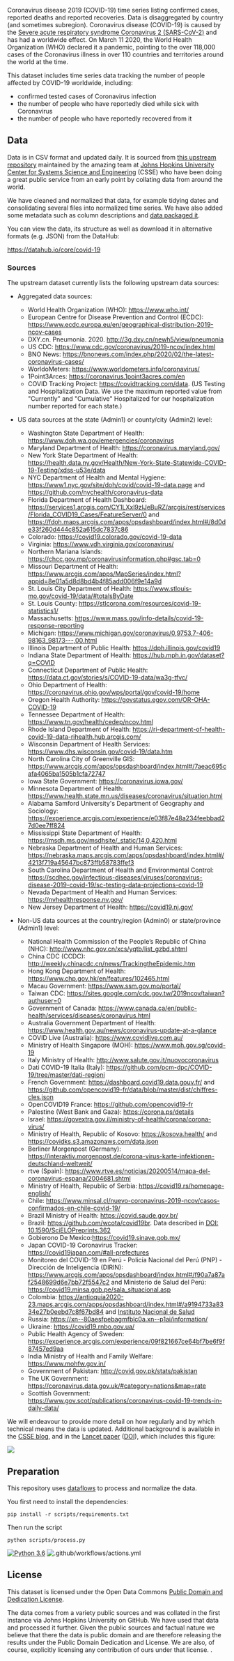 Coronavirus disease 2019 (COVID-19) time series listing confirmed cases, reported deaths and reported recoveries. Data is disaggregated by country (and sometimes subregion). Coronavirus disease (COVID-19) is caused by the [Severe acute respiratory syndrome Coronavirus 2 (SARS-CoV-2)][sars2] and has had a worldwide effect. On March 11 2020, the World Health Organization (WHO) declared it a pandemic, pointing to the over 118,000 cases of the Coronavirus illness in over 110 countries and territories around the world at the time.

[covid]: https://en.wikipedia.org/wiki/Coronavirus_disease_2019
[sars2]: https://en.wikipedia.org/wiki/Severe_acute_respiratory_syndrome_coronavirus_2

This dataset includes time series data tracking the number of people affected by COVID-19 worldwide, including:

* confirmed tested cases of Coronavirus infection
* the number of people who have reportedly died while sick with Coronavirus
* the number of people who have reportedly recovered from it

## Data

Data is in CSV format and updated daily. It is sourced from [this upstream repository](https://github.com/CSSEGISandData/COVID-19) maintained by the amazing team at [Johns Hopkins University Center for Systems Science and Engineering](https://systems.jhu.edu/) (CSSE) who have been doing a great public service from an early point by collating data from around the world.

We have cleaned and normalized that data, for example tidying dates and consolidating several files into normalized time series. We have also added some metadata such as column descriptions and [data packaged it][dp].

You can view the data, its structure as well as download it in alternative formats (e.g. JSON) from the DataHub:

https://datahub.io/core/covid-19

[dp]: https://frictionlessdata.io/data-package/

### Sources

The upstream dataset currently lists the following upstream data sources:

- Aggregated data sources:
  - World Health Organization (WHO): https://www.who.int/
  - European Centre for Disease Prevention and Control (ECDC): https://www.ecdc.europa.eu/en/geographical-distribution-2019-ncov-cases
  - DXY.cn. Pneumonia. 2020. http://3g.dxy.cn/newh5/view/pneumonia
  - US CDC: https://www.cdc.gov/coronavirus/2019-ncov/index.html
  - BNO News: https://bnonews.com/index.php/2020/02/the-latest-coronavirus-cases/
  - WorldoMeters: https://www.worldometers.info/coronavirus/
  - 1Point3Arces: https://coronavirus.1point3acres.com/en
  - COVID Tracking Project: https://covidtracking.com/data. (US Testing and Hospitalization Data. We use the maximum reported value from "Currently" and "Cumulative" Hospitalized for our hospitalization number reported for each state.)

- US data sources at the state (Admin1) or county/city (Admin2) level:
  - Washington State Department of Health: https://www.doh.wa.gov/emergencies/coronavirus
  - Maryland Department of Health: https://coronavirus.maryland.gov/
  - New York State Department of Health: https://health.data.ny.gov/Health/New-York-State-Statewide-COVID-19-Testing/xdss-u53e/data
  - NYC Department of Health and Mental Hygiene: https://www1.nyc.gov/site/doh/covid/covid-19-data.page and https://github.com/nychealth/coronavirus-data
  - Florida Department of Health Dashboard: https://services1.arcgis.com/CY1LXxl9zlJeBuRZ/arcgis/rest/services/Florida_COVID19_Cases/FeatureServer/0
    and https://fdoh.maps.arcgis.com/apps/opsdashboard/index.html#/8d0de33f260d444c852a615dc7837c86
  - Colorado: https://covid19.colorado.gov/covid-19-data
  - Virginia: https://www.vdh.virginia.gov/coronavirus/
  - Northern Mariana Islands: https://chcc.gov.mp/coronavirusinformation.php#gsc.tab=0
  - Missouri Department of Health: https://www.arcgis.com/apps/MapSeries/index.html?appid=8e01a5d8d8bd4b4f85add006f9e14a9d
  - St. Louis City Department of Health: https://www.stlouis-mo.gov/covid-19/data/#totalsByDate
  - St. Louis County: https://stlcorona.com/resources/covid-19-statistics1/
  - Massachusetts: https://www.mass.gov/info-details/covid-19-response-reporting
  - Michigan: https://www.michigan.gov/coronavirus/0,9753,7-406-98163_98173---,00.html
  - Illinois Department of Public Health: https://dph.illinois.gov/covid19
  - Indiana State Department of Health: https://hub.mph.in.gov/dataset?q=COVID
  - Connecticut Department of Public Health: https://data.ct.gov/stories/s/COVID-19-data/wa3g-tfvc/
  - Ohio Department of Health: https://coronavirus.ohio.gov/wps/portal/gov/covid-19/home
  - Oregon Health Authority: https://govstatus.egov.com/OR-OHA-COVID-19
  - Tennessee Department of Health: https://www.tn.gov/health/cedep/ncov.html
  - Rhode Island Department of Health: https://ri-department-of-health-covid-19-data-rihealth.hub.arcgis.com/
  - Wisconsin Department of Health Services: https://www.dhs.wisconsin.gov/covid-19/data.htm
  - North Carolina City of Greenville GIS: https://www.arcgis.com/apps/opsdashboard/index.html#/7aeac695cafa4065ba1505b1cfa72747
  - Iowa State Government: https://coronavirus.iowa.gov/
  - Minnesota Department of Health: https://www.health.state.mn.us/diseases/coronavirus/situation.html
  - Alabama Samford University's Department of Geography and Sociology: https://experience.arcgis.com/experience/e03f87e48a234feebbad27d0ee7ff824
  - Mississippi State Department of Health: https://msdh.ms.gov/msdhsite/_static/14,0,420.html
  - Nebraska Department of Health and Human Services: https://nebraska.maps.arcgis.com/apps/opsdashboard/index.html#/4213f719a45647bc873ffb58783ffef3
  - South Carolina Department of Health and Environmental Control: https://scdhec.gov/infectious-diseases/viruses/coronavirus-disease-2019-covid-19/sc-testing-data-projections-covid-19
  - Nevada Department of Health and Human Services: https://nvhealthresponse.nv.gov/
  - New Jersey Department of Health: https://covid19.nj.gov/

- Non-US data sources at the country/region (Admin0) or state/province (Admin1) level:
  - National Health Commission of the People’s Republic of China (NHC):
    http://www.nhc.gov.cn/xcs/yqtb/list_gzbd.shtml
  - China CDC (CCDC): http://weekly.chinacdc.cn/news/TrackingtheEpidemic.htm
  - Hong Kong Department of Health: https://www.chp.gov.hk/en/features/102465.html
  - Macau Government: https://www.ssm.gov.mo/portal/
  - Taiwan CDC: https://sites.google.com/cdc.gov.tw/2019ncov/taiwan?authuser=0
  - Government of Canada: https://www.canada.ca/en/public-health/services/diseases/coronavirus.html
  - Australia Government Department of Health: https://www.health.gov.au/news/coronavirus-update-at-a-glance
  - COVID Live (Australia): https://www.covidlive.com.au/
  - Ministry of Health Singapore (MOH): https://www.moh.gov.sg/covid-19
  - Italy Ministry of Health: http://www.salute.gov.it/nuovocoronavirus
  - Dati COVID-19 Italia (Italy): https://github.com/pcm-dpc/COVID-19/tree/master/dati-regioni
  - French Government: https://dashboard.covid19.data.gouv.fr/ and https://github.com/opencovid19-fr/data/blob/master/dist/chiffres-cles.json
  - OpenCOVID19 France: https://github.com/opencovid19-fr
  - Palestine (West Bank and Gaza): https://corona.ps/details
  - Israel: https://govextra.gov.il/ministry-of-health/corona/corona-virus/
  - Ministry of Health, Republic of Kosovo: https://kosova.health/ and https://covidks.s3.amazonaws.com/data.json
  - Berliner Morgenpost (Germany): https://interaktiv.morgenpost.de/corona-virus-karte-infektionen-deutschland-weltweit/
  - rtve (Spain): https://www.rtve.es/noticias/20200514/mapa-del-coronavirus-espana/2004681.shtml
  - Ministry of Health, Republic of Serbia: https://covid19.rs/homepage-english/
  - Chile: https://www.minsal.cl/nuevo-coronavirus-2019-ncov/casos-confirmados-en-chile-covid-19/
  - Brazil Ministry of Health: https://covid.saude.gov.br/
  - Brazil: https://github.com/wcota/covid19br. Data described in [DOI: 10.1590/SciELOPreprints.362](https://doi.org/10.1590/SciELOPreprints.362)
  - Gobierono De Mexico:https://covid19.sinave.gob.mx/
  - Japan COVID-19 Coronavirus Tracker: https://covid19japan.com/#all-prefectures
  - Monitoreo del COVID-19 en Perú -  Policía Nacional del Perú (PNP) - Dirección de Inteligencia (DIRIN): https://www.arcgis.com/apps/opsdashboard/index.html#/f90a7a87af2548699d6e7bb72f5547c2 and Ministerio de Salud del Perú: https://covid19.minsa.gob.pe/sala_situacional.asp
  - Colombia: https://antioquia2020-23.maps.arcgis.com/apps/opsdashboard/index.html#/a9194733a8334e27b0eebd7c8f67bd84 and [Instituto Nacional de Salud](https://www.ins.gov.co/Paginas/Inicio.aspx)
  - Russia: https://xn--80aesfpebagmfblc0a.xn--p1ai/information/
  - Ukraine: https://covid19.rnbo.gov.ua/
  - Public Health Agency of Sweden: https://experience.arcgis.com/experience/09f821667ce64bf7be6f9f87457ed9aa
  - India Ministry of Health and Family Welfare: https://www.mohfw.gov.in/
  - Government of Pakistan: http://covid.gov.pk/stats/pakistan
  - The UK Government: https://coronavirus.data.gov.uk/#category=nations&map=rate
  - Scottish Government: https://www.gov.scot/publications/coronavirus-covid-19-trends-in-daily-data/

We will endeavour to provide more detail on how regularly and by which technical means the data is updated. Additional background is available in the [CSSE blog](https://systems.jhu.edu/research/public-health/ncov/), and in the [Lancet paper](https://www.thelancet.com/journals/laninf/article/PIIS1473-3099(20)30120-1/fulltext) ([DOI](https://doi.org/10.1016/S1473-3099(20)30120-1)), which includes this figure:

![](https://i.imgur.com/X32lUEU.png)

## Preparation

This repository uses [dataflows](https://github.com/datahq/dataflows) to process and normalize the data.

You first need to install the dependencies:

```
pip install -r scripts/requirements.txt
```

Then run the script

```
python scripts/process.py
```

[![Python 3.6](https://img.shields.io/badge/python-3.6-blue.svg)](https://www.python.org/downloads/release/python-360/)
![.github/workflows/actions.yml](https://github.com/datasets/covid-19/workflows/.github/workflows/actions.yml/badge.svg?branch=master)

## License

This dataset is licensed under the Open Data Commons [Public Domain and Dedication License][pddl].

[pddl]: https://www.opendatacommons.org/licenses/pddl/1-0/

The data comes from a variety public sources and was collated in the first instance via Johns Hopkins University on GitHub. We have used that data and processed it further. Given the public sources and factual nature we believe that there the data is public domain and are therefore releasing the results under the Public Domain Dedication and License. We are also, of course, explicitly licensing any contribution of ours under that license.
.
